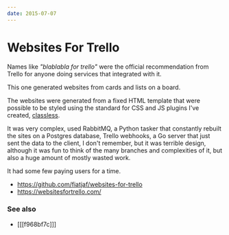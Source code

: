 ```yaml
---
date: 2015-07-07
---
```


# Websites For Trello

Names like _"blablabla for trello"_ were the official recommendation from Trello for anyone doing services that integrated with it.

This one generated websites from cards and lists on a board.

The websites were generated from a fixed HTML template that were possible to be styled using the standard for CSS and JS plugins I've created, [classless](b24a7e10).

It was very complex, used RabbitMQ, a Python tasker that constantly rebuilt the sites on a Postgres database, Trello webhooks, a Go server that just sent the data to the client, I don't remember, but it was terrible design, although it was fun to think of the many branches and complexities of it, but also a huge amount of mostly wasted work.

It had some few paying users for a time.

- <https://github.com/fiatjaf/websites-for-trello>
- <https://websitesfortrello.com/>

### See also

- [[[f968bf7c]]]
